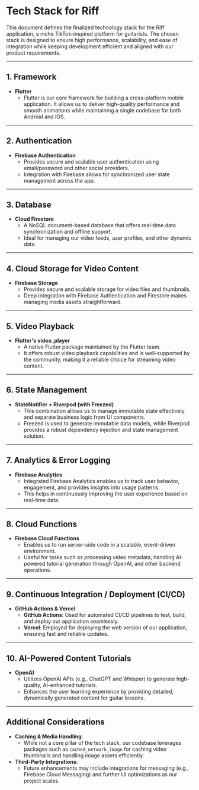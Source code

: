 # Tech Stack for Riff

This document defines the finalized technology stack for the Riff application, a niche TikTok-inspired platform for guitarists. The chosen stack is designed to ensure high performance, scalability, and ease of integration while keeping development efficient and aligned with our product requirements.

---

## 1. Framework
- **Flutter**  
  - Flutter is our core framework for building a cross-platform mobile application. It allows us to deliver high-quality performance and smooth animations while maintaining a single codebase for both Android and iOS.

---

## 2. Authentication
- **Firebase Authentication**  
  - Provides secure and scalable user authentication using email/password and other social providers.  
  - Integration with Firebase allows for synchronized user state management across the app.

---

## 3. Database
- **Cloud Firestore**  
  - A NoSQL document-based database that offers real-time data synchronization and offline support.  
  - Ideal for managing our video feeds, user profiles, and other dynamic data.

---

## 4. Cloud Storage for Video Content
- **Firebase Storage**  
  - Provides secure and scalable storage for video files and thumbnails.  
  - Deep integration with Firebase Authentication and Firestore makes managing media assets straightforward.

---

## 5. Video Playback
- **Flutter's video_player**  
  - A native Flutter package maintained by the Flutter team.  
  - It offers robust video playback capabilities and is well-supported by the community, making it a reliable choice for streaming video content.

---

## 6. State Management
- **StateNotifier + Riverpod (with Freezed)**  
  - This combination allows us to manage immutable state effectively and separate business logic from UI components.  
  - Freezed is used to generate immutable data models, while Riverpod provides a robust dependency injection and state management solution.

---

## 7. Analytics & Error Logging
- **Firebase Analytics**  
  - Integrated Firebase Analytics enables us to track user behavior, engagement, and provides insights into usage patterns.  
  - This helps in continuously improving the user experience based on real-time data.

---

## 8. Cloud Functions
- **Firebase Cloud Functions**  
  - Enables us to run server-side code in a scalable, event-driven environment.  
  - Useful for tasks such as processing video metadata, handling AI-powered tutorial generation through OpenAI, and other backend operations.

---

## 9. Continuous Integration / Deployment (CI/CD)
- **GitHub Actions & Vercel**  
  - **GitHub Actions**: Used for automated CI/CD pipelines to test, build, and deploy our application seamlessly.  
  - **Vercel**: Employed for deploying the web version of our application, ensuring fast and reliable updates.

---

## 10. AI-Powered Content Tutorials
- **OpenAI**  
  - Utilizes OpenAI APIs (e.g., ChatGPT and Whisper) to generate high-quality, AI-enhanced tutorials.  
  - Enhances the user learning experience by providing detailed, dynamically generated content for guitar lessons.

---

## Additional Considerations
- **Caching & Media Handling**:  
  - While not a core pillar of the tech stack, our codebase leverages packages such as `cached_network_image` for caching video thumbnails and handling image assets efficiently.
- **Third-Party Integrations**:  
  - Future enhancements may include integrations for messaging (e.g., Firebase Cloud Messaging) and further UI optimizations as our project scales.

